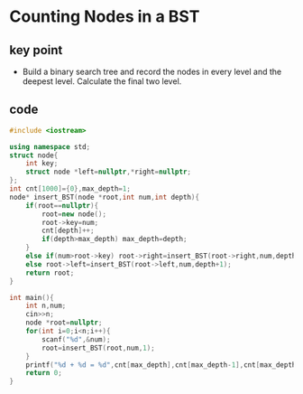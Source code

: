 # Counting Nodes in a BST
## key point
* Build a binary search tree and record the nodes in every level and the deepest level. Calculate the final two level.
## code
```cpp
#include <iostream>

using namespace std;
struct node{
    int key;
    struct node *left=nullptr,*right=nullptr;
};
int cnt[1000]={0},max_depth=1;
node* insert_BST(node *root,int num,int depth){
    if(root==nullptr){
        root=new node();
        root->key=num;
        cnt[depth]++;
        if(depth>max_depth) max_depth=depth;
    }
    else if(num>root->key) root->right=insert_BST(root->right,num,depth+1);
    else root->left=insert_BST(root->left,num,depth+1);
    return root;
}

int main(){
    int n,num;
    cin>>n;
    node *root=nullptr;
    for(int i=0;i<n;i++){
        scanf("%d",&num);
        root=insert_BST(root,num,1);
    }
    printf("%d + %d = %d",cnt[max_depth],cnt[max_depth-1],cnt[max_depth]+cnt[max_depth-1]);
    return 0;
}

```